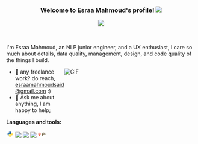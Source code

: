 


<h3 align="center">
  Welcome to Esraa Mahmoud's profile!
  <img src="https://media.giphy.com/media/hvRJCLFzcasrR4ia7z/giphy.gif" width="28">
</h3>

<!-- Typing SVG by DenverCoder1 - https://github.com/DenverCoder1/readme-typing-svg -->
<p align="center">
  <a href="https://github.com/DenverCoder1/readme-typing-svg"><img src="https://readme-typing-svg.herokuapp.com/?lines=Junior-NLP-Engineer;Always%20learning%20new%20things&font=Fira%20Code&center=true&width=440&height=45&color=f75c7e&vCenter=true&size=22"></a>
</p> 


<br />

I'm Esraa Mahmoud, an NLP junior engineer, and a UX enthusiast, I care so much about details, data quality, management, design, and code quality of the things I build.

  <img align="right" alt="GIF"  src="https://miro.medium.com/v2/resize:fit:1202/1*VCP7mtN9ufGamAOrmX0hjw.gif" width="350" height="250" />
  
- 💼 any freelance work? do reach, [esraamahmoudsaid@gmail.com](esraamahmoudsaid@gmail.com) :)
- 💬 Ask me about anything, I am happy to help;

**Languages and tools:**  

<code><img height="20" src="https://raw.githubusercontent.com/github/explore/80688e429a7d4ef2fca1e82350fe8e3517d3494d/topics/python/python.png"></code>
<code><img height="20" src="https://www.vectorlogo.zone/logos/sas/sas-ar21.svg"></code>
<code><img height="20" src="https://zeevector.com/wp-content/uploads/IBM-Watson-Logo-VECTOR.png"></code>
<code><img height="20" src="https://encrypted-tbn0.gstatic.com/images?q=tbn:ANd9GcQ75eWrjfKndLj05gYgevk1oZC2S1o0CVNnkNxwZydIfGMASmJovJqrMyFM0rgDnt9ApjE&usqp=CAU"></code>
<code><img height="20" src="https://raw.githubusercontent.com/github/explore/80688e429a7d4ef2fca1e82350fe8e3517d3494d/topics/git/git.png"></code>







